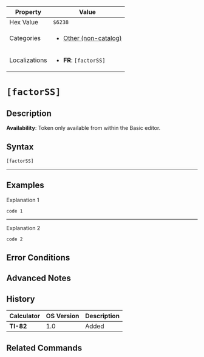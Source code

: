 | Property      | Value |
|---------------|-------|
| Hex Value     | `$6238`|
| Categories    | <ul><li>[Other (non-catalog)](<../categories/Other (non-catalog).md>)</li></ul> |
| Localizations | <ul><li><b>FR</b>: `[factorSS]`</li></ul> |

# `[factorSS]`

## Description



<b>Availability</b>: Token only available from within the Basic editor.

## Syntax
`[factorSS]`

<hr>

## Examples

Explanation 1
```ti-basic
code 1
```
---
Explanation 2
```ti-basic
code 2
```

## Error Conditions


## Advanced Notes


## History
| Calculator | OS Version | Description |
|------------|------------|-------------|
| <b>TI-82</b> | 1.0 | Added

## Related Commands

    